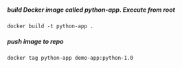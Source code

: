 
##### build Docker image called python-app. Execute from root

    docker build -t python-app .
    
##### push image to repo 

    docker tag python-app demo-app:python-1.0
    
